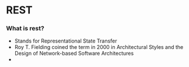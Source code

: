 # REST
### What is rest?
+ Stands for Representational State Transfer
+ Roy T. Fielding coined the term in 2000 in Architectural Styles and the Design of Network-based Software Architectures
+ 